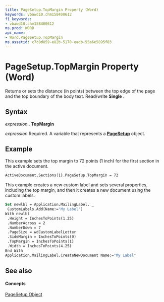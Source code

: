 ```yaml
---
title: PageSetup.TopMargin Property (Word)
keywords: vbawd10.chm158400612
f1_keywords:
- vbawd10.chm158400612
ms.prod: WORD
api_name:
- Word.PageSetup.TopMargin
ms.assetid: c7c8d859-e82b-5170-eadb-95a6e5895f83
---
```



# PageSetup.TopMargin Property (Word)

Returns or sets the distance (in points) between the top edge of the page and the top boundary of the body text. Read/write  **Single** .


## Syntax

 _expression_ . **TopMargin**

 _expression_ Required. A variable that represents a **[PageSetup](pagesetup-object-word.md)** object.


## Example

This example sets the top margin to 72 points (1 inch) for the first section in the active document.


```vb
ActiveDocument.Sections(1).PageSetup.TopMargin = 72
```

This example creates a new custom label and sets several properties, including the top margin, and then it creates a new document using the custom labels.




```vb
Set newlbl = Application.MailingLabel. _ 
 CustomLabels.Add(Name:="My Label") 
With newlbl 
 .Height = InchesToPoints(1.25) 
 .NumberAcross = 2 
 .NumberDown = 7 
 .PageSize = wdCustomLabelLetter 
 .SideMargin = InchesToPoints(0) 
 .TopMargin = InchesToPoints(1) 
 .Width = InchesToPoints(4.25) 
End With 
Application.MailingLabel.CreateNewDocument Name:="My Label"
```


## See also


#### Concepts


[PageSetup Object](pagesetup-object-word.md)

